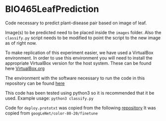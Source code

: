 # BIO465LeafPrediction
Code necessary to predict plant-disease pair based on image of leaf.

Image(s) to be predicted need to be placed inside the ```images```
folder. Also the ```classify.py``` script needs to be modified to point the script to the new image as of right now.


To make replication of this experiment easier, we have used a VirtualBox environment. In order to use this environment you will need to install
the appropriate VirtualBox version for the host system.  These can be found here [VirtualBox.org](https://www.virtualbox.org/ "VirtualBox.org Website")

The environment with the software necessary to run the code in this repository can be found [here](http://edwardportela.com/bio465/Ubuntu_17.10-VB-64bit.7z "VirtualBox Environment")


This code has been tested using python3 so it is recommended that it be used.
Example usage:
```python3 classify.py```


Code for ```deploy.prototxt``` was copied from the following [repository](https://github.com/salathegroup/plantvillage_deeplearning_paper_analysis "PlantVillage Deep Learning Analysis")
It was copied from ```googLeNet/color-80-20/finetune```
